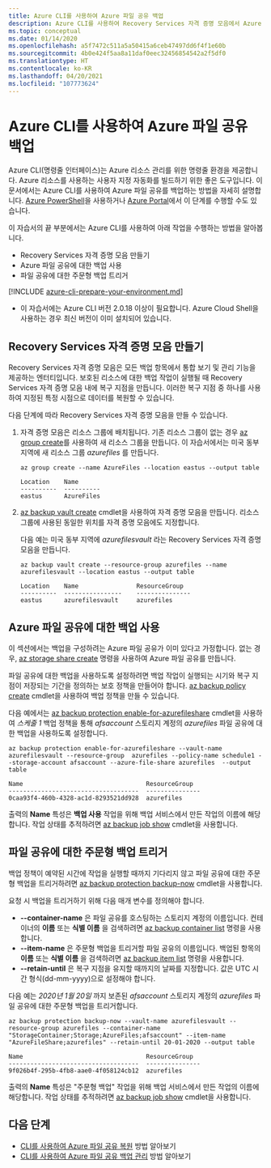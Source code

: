 ```yaml
---
title: Azure CLI를 사용하여 Azure 파일 공유 백업
description: Azure CLI를 사용하여 Recovery Services 자격 증명 모음에서 Azure 파일 공유를 백업하는 방법을 알아봅니다.
ms.topic: conceptual
ms.date: 01/14/2020
ms.openlocfilehash: a5f7472c511a5a50415a6ceb47497dd6f4f1e60b
ms.sourcegitcommit: 4b0e424f5aa8a11daf0eec32456854542a2f5df0
ms.translationtype: HT
ms.contentlocale: ko-KR
ms.lasthandoff: 04/20/2021
ms.locfileid: "107773624"
---
```

# <a name="back-up-azure-file-shares-with-azure-cli"></a>Azure CLI를 사용하여 Azure 파일 공유 백업

Azure CLI(명령줄 인터페이스)는 Azure 리소스 관리를 위한 명령줄 환경을 제공합니다. Azure 리소스를 사용하는 사용자 지정 자동화를 빌드하기 위한 좋은 도구입니다. 이 문서에서는 Azure CLI를 사용하여 Azure 파일 공유를 백업하는 방법을 자세히 설명합니다. [Azure PowerShell](./backup-azure-afs-automation.md)을 사용하거나 [Azure Portal](backup-afs.md)에서 이 단계를 수행할 수도 있습니다.

이 자습서의 끝 부분에서는 Azure CLI를 사용하여 아래 작업을 수행하는 방법을 알아봅니다.

* Recovery Services 자격 증명 모음 만들기
* Azure 파일 공유에 대한 백업 사용
* 파일 공유에 대한 주문형 백업 트리거

[!INCLUDE [azure-cli-prepare-your-environment.md](../../includes/azure-cli-prepare-your-environment.md)]

 - 이 자습서에는 Azure CLI 버전 2.0.18 이상이 필요합니다. Azure Cloud Shell을 사용하는 경우 최신 버전이 이미 설치되어 있습니다.

## <a name="create-a-recovery-services-vault"></a>Recovery Services 자격 증명 모음 만들기

Recovery Services 자격 증명 모음은 모든 백업 항목에서 통합 보기 및 관리 기능을 제공하는 엔터티입니다. 보호된 리소스에 대한 백업 작업이 실행될 때 Recovery Services 자격 증명 모음 내에 복구 지점을 만듭니다. 이러한 복구 지점 중 하나를 사용하여 지정된 특정 시점으로 데이터를 복원할 수 있습니다.

다음 단계에 따라 Recovery Services 자격 증명 모음을 만들 수 있습니다.

1. 자격 증명 모음은 리소스 그룹에 배치됩니다. 기존 리소스 그룹이 없는 경우 [az group create](/cli/azure/group#az_group_create)를 사용하여 새 리소스 그룹을 만듭니다. 이 자습서에서는 미국 동부 지역에 새 리소스 그룹 *azurefiles* 를 만듭니다.

    ```azurecli-interactive
    az group create --name AzureFiles --location eastus --output table
    ```

    ```output
    Location    Name
    ----------  ----------
    eastus      AzureFiles
    ```

1. [az backup vault create](/cli/azure/backup/vault#az_backup_vault_create) cmdlet을 사용하여 자격 증명 모음을 만듭니다. 리소스 그룹에 사용된 동일한 위치를 자격 증명 모음에도 지정합니다.

    다음 예는 미국 동부 지역에 *azurefilesvault* 라는 Recovery Services 자격 증명 모음을 만듭니다.

    ```azurecli-interactive
    az backup vault create --resource-group azurefiles --name azurefilesvault --location eastus --output table
    ```

    ```output
    Location    Name                ResourceGroup
    ----------  ----------------    ---------------
    eastus      azurefilesvault     azurefiles
    ```

## <a name="enable-backup-for-azure-file-shares"></a>Azure 파일 공유에 대한 백업 사용

이 섹션에서는 백업을 구성하려는 Azure 파일 공유가 이미 있다고 가정합니다. 없는 경우, [az storage share create](/cli/azure/storage/share#az_storage_share_create) 명령을 사용하여 Azure 파일 공유를 만듭니다.

파일 공유에 대한 백업을 사용하도록 설정하려면 백업 작업이 실행되는 시기와 복구 지점이 저장되는 기간을 정의하는 보호 정책을 만들어야 합니다. [az backup policy create](/cli/azure/backup/policy#az_backup_policy_create) cmdlet을 사용하여 백업 정책을 만들 수 있습니다.

다음 예에서는 [az backup protection enable-for-azurefileshare](/cli/azure/backup/protection#az_backup_protection_enable_for_azurefileshare) cmdlet을 사용하여 *스케줄 1* 백업 정책을 통해 *afsaccount* 스토리지 계정의 *azurefiles* 파일 공유에 대한 백업을 사용하도록 설정합니다.

```azurecli-interactive
az backup protection enable-for-azurefileshare --vault-name azurefilesvault --resource-group  azurefiles --policy-name schedule1 --storage-account afsaccount --azure-file-share azurefiles  --output table
```

```output
Name                                  ResourceGroup
------------------------------------  ---------------
0caa93f4-460b-4328-ac1d-8293521dd928  azurefiles
```

출력의 **Name** 특성은 **백업 사용** 작업을 위해 백업 서비스에서 만든 작업의 이름에 해당합니다. 작업 상태를 추적하려면 [az backup job show](/cli/azure/backup/job#az_backup_job_show) cmdlet을 사용합니다.

## <a name="trigger-an-on-demand-backup-for-file-share"></a>파일 공유에 대한 주문형 백업 트리거

백업 정책이 예약된 시간에 작업을 실행할 때까지 기다리지 않고 파일 공유에 대한 주문형 백업을 트리거하려면 [az backup protection backup-now](/cli/azure/backup/protection#az_backup_protection_backup_now) cmdlet을 사용합니다.

요청 시 백업을 트리거하기 위해 다음 매개 변수를 정의해야 합니다.

* **--container-name** 은 파일 공유를 호스팅하는 스토리지 계정의 이름입니다. 컨테이너의 **이름** 또는 **식별 이름** 을 검색하려면 [az backup container list](/cli/azure/backup/container#az_backup_container_list) 명령을 사용합니다.
* **--item-name** 은 주문형 백업을 트리거할 파일 공유의 이름입니다. 백업된 항목의 **이름** 또는 **식별 이름** 을 검색하려면 [az backup item list](/cli/azure/backup/item#az_backup_item_list) 명령을 사용합니다.
* **--retain-until** 은 복구 지점을 유지할 때까지의 날짜를 지정합니다. 값은 UTC 시간 형식(dd-mm-yyyy)으로 설정해야 합니다.

다음 예는 *2020년 1월 20일* 까지 보존된 *afsaccount* 스토리지 계정의 *azurefiles* 파일 공유에 대한 주문형 백업을 트리거합니다.

```azurecli-interactive
az backup protection backup-now --vault-name azurefilesvault --resource-group azurefiles --container-name "StorageContainer;Storage;AzureFiles;afsaccount" --item-name "AzureFileShare;azurefiles" --retain-until 20-01-2020 --output table
```

```output
Name                                  ResourceGroup
------------------------------------  ---------------
9f026b4f-295b-4fb8-aae0-4f058124cb12  azurefiles
```

출력의 **Name** 특성은 "주문형 백업" 작업을 위해 백업 서비스에서 만든 작업의 ​​이름에 해당합니다. 작업 상태를 추적하려면 [az backup job show](/cli/azure/backup/job#az_backup_job_show) cmdlet을 사용합니다.

## <a name="next-steps"></a>다음 단계

* [CLI를 사용하여 Azure 파일 공유 복원](restore-afs-cli.md) 방법 알아보기
* [CLI를 사용하여 Azure 파일 공유 백업 관리](manage-afs-backup-cli.md) 방법 알아보기
